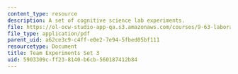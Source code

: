 ```yaml
---
content_type: resource
description: A set of cognitive science lab experiments.
file: https://ol-ocw-studio-app-qa.s3.amazonaws.com/courses/9-63-laboratory-in-cognitive-science-fall-2002/5903309cff238140b6cb560187412b84_experiment_3.pdf
file_type: application/pdf
parent_uid: a62ce3c9-c4ff-e0e2-7e94-5fbed05bf111
resourcetype: Document
title: Team Experiments Set 3
uid: 5903309c-ff23-8140-b6cb-560187412b84
---
```

